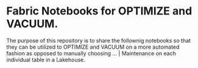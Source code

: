 # Fabric Notebooks for OPTIMIZE and VACUUM.

The purpose of this repository is to share the follownig notebooks so that they can be utilized to OPTIMIZE and VACUUM on a more automated fashion as opposed to manually choosing ... | Maintenance on each individual table in a Lakehouse. 